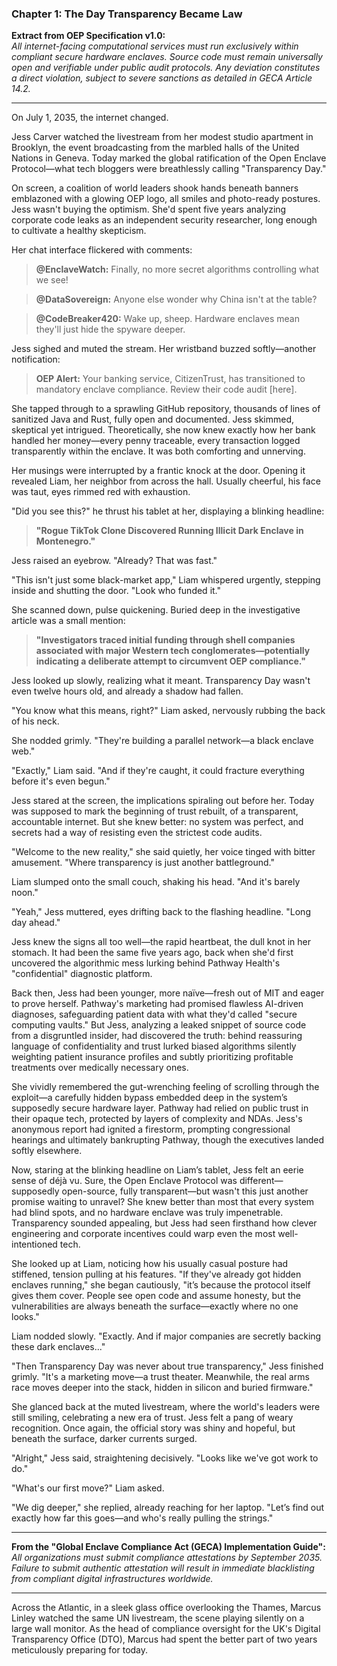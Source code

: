 ### Chapter 1: The Day Transparency Became Law

**Extract from OEP Specification v1.0:**  
_All internet-facing computational services must run exclusively within compliant secure hardware enclaves. Source code must remain universally open and verifiable under public audit protocols. Any deviation constitutes a direct violation, subject to severe sanctions as detailed in GECA Article 14.2._

---

On July 1, 2035, the internet changed.

Jess Carver watched the livestream from her modest studio apartment in Brooklyn, the event broadcasting from the marbled halls of the United Nations in Geneva. Today marked the global ratification of the Open Enclave Protocol—what tech bloggers were breathlessly calling "Transparency Day."

On screen, a coalition of world leaders shook hands beneath banners emblazoned with a glowing OEP logo, all smiles and photo-ready postures. Jess wasn't buying the optimism. She'd spent five years analyzing corporate code leaks as an independent security researcher, long enough to cultivate a healthy skepticism.

Her chat interface flickered with comments:

> **@EnclaveWatch:** Finally, no more secret algorithms controlling what we see!

> **@DataSovereign:** Anyone else wonder why China isn't at the table?

> **@CodeBreaker420:** Wake up, sheep. Hardware enclaves mean they'll just hide the spyware deeper.

Jess sighed and muted the stream. Her wristband buzzed softly—another notification:

> **OEP Alert:** Your banking service, CitizenTrust, has transitioned to mandatory enclave compliance. Review their code audit [here].

She tapped through to a sprawling GitHub repository, thousands of lines of sanitized Java and Rust, fully open and documented. Jess skimmed, skeptical yet intrigued. Theoretically, she now knew exactly how her bank handled her money—every penny traceable, every transaction logged transparently within the enclave. It was both comforting and unnerving.

Her musings were interrupted by a frantic knock at the door. Opening it revealed Liam, her neighbor from across the hall. Usually cheerful, his face was taut, eyes rimmed red with exhaustion.

"Did you see this?" he thrust his tablet at her, displaying a blinking headline:

> **"Rogue TikTok Clone Discovered Running Illicit Dark Enclave in Montenegro."**

Jess raised an eyebrow. "Already? That was fast."

"This isn't just some black-market app," Liam whispered urgently, stepping inside and shutting the door. "Look who funded it."

She scanned down, pulse quickening. Buried deep in the investigative article was a small mention:

> **"Investigators traced initial funding through shell companies associated with major Western tech conglomerates—potentially indicating a deliberate attempt to circumvent OEP compliance."**

Jess looked up slowly, realizing what it meant. Transparency Day wasn't even twelve hours old, and already a shadow had fallen.

"You know what this means, right?" Liam asked, nervously rubbing the back of his neck.

She nodded grimly. "They're building a parallel network—a black enclave web."

"Exactly," Liam said. "And if they're caught, it could fracture everything before it's even begun."

Jess stared at the screen, the implications spiraling out before her. Today was supposed to mark the beginning of trust rebuilt, of a transparent, accountable internet. But she knew better: no system was perfect, and secrets had a way of resisting even the strictest code audits.

"Welcome to the new reality," she said quietly, her voice tinged with bitter amusement. "Where transparency is just another battleground."

Liam slumped onto the small couch, shaking his head. "And it's barely noon."

"Yeah," Jess muttered, eyes drifting back to the flashing headline. "Long day ahead."

Jess knew the signs all too well—the rapid heartbeat, the dull knot in her stomach. It had been the same five years ago, back when she'd first uncovered the algorithmic mess lurking behind Pathway Health's "confidential" diagnostic platform.

Back then, Jess had been younger, more naïve—fresh out of MIT and eager to prove herself. Pathway's marketing had promised flawless AI-driven diagnoses, safeguarding patient data with what they'd called "secure computing vaults." But Jess, analyzing a leaked snippet of source code from a disgruntled insider, had discovered the truth: behind reassuring language of confidentiality and trust lurked biased algorithms silently weighting patient insurance profiles and subtly prioritizing profitable treatments over medically necessary ones.

She vividly remembered the gut-wrenching feeling of scrolling through the exploit—a carefully hidden bypass embedded deep in the system’s supposedly secure hardware layer. Pathway had relied on public trust in their opaque tech, protected by layers of complexity and NDAs. Jess's anonymous report had ignited a firestorm, prompting congressional hearings and ultimately bankrupting Pathway, though the executives landed softly elsewhere.

Now, staring at the blinking headline on Liam’s tablet, Jess felt an eerie sense of déjà vu. Sure, the Open Enclave Protocol was different—supposedly open-source, fully transparent—but wasn't this just another promise waiting to unravel? She knew better than most that every system had blind spots, and no hardware enclave was truly impenetrable. Transparency sounded appealing, but Jess had seen firsthand how clever engineering and corporate incentives could warp even the most well-intentioned tech.

She looked up at Liam, noticing how his usually casual posture had stiffened, tension pulling at his features. "If they've already got hidden enclaves running," she began cautiously, "it’s because the protocol itself gives them cover. People see open code and assume honesty, but the vulnerabilities are always beneath the surface—exactly where no one looks."

Liam nodded slowly. "Exactly. And if major companies are secretly backing these dark enclaves..."

"Then Transparency Day was never about true transparency," Jess finished grimly. "It's a marketing move—a trust theater. Meanwhile, the real arms race moves deeper into the stack, hidden in silicon and buried firmware."

She glanced back at the muted livestream, where the world's leaders were still smiling, celebrating a new era of trust. Jess felt a pang of weary recognition. Once again, the official story was shiny and hopeful, but beneath the surface, darker currents surged.

"Alright," Jess said, straightening decisively. "Looks like we've got work to do."

"What's our first move?" Liam asked.

"We dig deeper," she replied, already reaching for her laptop. "Let’s find out exactly how far this goes—and who's really pulling the strings."

---

**From the "Global Enclave Compliance Act (GECA) Implementation Guide":**  
_All organizations must submit compliance attestations by September 2035. Failure to submit authentic attestation will result in immediate blacklisting from compliant digital infrastructures worldwide._

---

Across the Atlantic, in a sleek glass office overlooking the Thames, Marcus Linley watched the same UN livestream, the scene playing silently on a large wall monitor. As the head of compliance oversight for the UK's Digital Transparency Office (DTO), Marcus had spent the better part of two years meticulously preparing for today.
